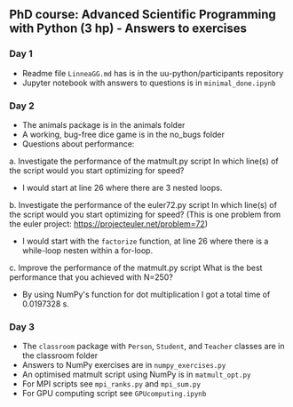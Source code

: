 ## PhD course: Advanced Scientific Programming with Python (3 hp) - Answers to exercises 

### Day 1 

- Readme file `LinneaGG.md` has is in the uu-python/participants repository
- Jupyter notebook with answers to questions is in `minimal_done.ipynb`

### Day 2
- The animals package is in the animals folder
- A working, bug-free dice game is in the no_bugs folder
- Questions about performance:

a. Investigate the performance of the matmult.py script
In which line(s) of the script would you start optimizing for speed?

- I would start at line 26 where there are 3 nested loops. 

b. Investigate the performance of the euler72.py script
In which line(s) of the script would you start optimizing for speed? (This is one problem from the euler project: https://projecteuler.net/problem=72)

- I would start with the `factorize` function, at line 26 where there is a while-loop nesten within a for-loop. 

c. Improve the performance of the matmult.py script
What is the best performance that you achieved with N=250?

- By using NumPy's function for dot multiplication I got a total time of 0.0197328 s. 

### Day 3 
- The `classroom` package with `Person`, `Student`, and `Teacher` classes are in the classroom folder
- Answers to NumPy exercises are in `numpy_exercises.py`
- An optimised matmult script using NumPy is in `matmult_opt.py`
- For MPI scripts see `mpi_ranks.py` and `mpi_sum.py`
- For GPU computing script see `GPUcomputing.ipynb`
